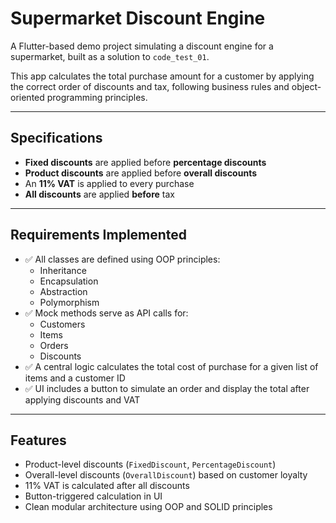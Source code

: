 # Supermarket Discount Engine

A Flutter-based demo project simulating a discount engine for a supermarket, built as a solution to `code_test_01`.

This app calculates the total purchase amount for a customer by applying the correct order of discounts and tax, following business rules and object-oriented programming principles.

---

## Specifications

- **Fixed discounts** are applied before **percentage discounts**
- **Product discounts** are applied before **overall discounts**
- An **11% VAT** is applied to every purchase
- **All discounts** are applied **before** tax

---

## Requirements Implemented

- ✅ All classes are defined using OOP principles:
  - Inheritance
  - Encapsulation
  - Abstraction
  - Polymorphism
- ✅ Mock methods serve as API calls for:
  - Customers
  - Items
  - Orders
  - Discounts
- ✅ A central logic calculates the total cost of purchase for a given list of items and a customer ID
- ✅ UI includes a button to simulate an order and display the total after applying discounts and VAT

---

## Features

- Product-level discounts (`FixedDiscount`, `PercentageDiscount`)
- Overall-level discounts (`OverallDiscount`) based on customer loyalty
- 11% VAT is calculated after all discounts
- Button-triggered calculation in UI
- Clean modular architecture using OOP and SOLID principles


